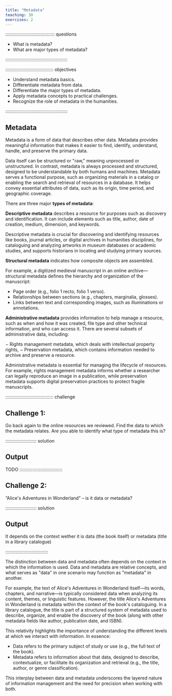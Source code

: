 ```yaml
---
title: "Metadata"
teaching: 30
exercises: 2
---
```


:::::::::::::::::::::::::::::::::::::: questions 

- What is metadata?
- What are major types of metadata?

::::::::::::::::::::::::::::::::::::::::::::::::

::::::::::::::::::::::::::::::::::::: objectives

- Understand metadata basics.
- Differentiate metadata from data.
- Differentiate the major types of metadata.
- Apply metadata concepts to practical challenges.
- Recognize the role of metadata in the humanities.

::::::::::::::::::::::::::::::::::::::::::::::::

## Metadata

Metadata is a form of data that describes other data. Metadata provides meaningful information that makes it easier to find, identify, understand, handle, and preserve the primary data.

Data itself can be structured or "raw," meaning unprocessed or unstructured. In contrast, metadata is always processed and structured, designed to be understandable by both humans and machines. Metadata serves a functional purpose, such as organizing materials in a catalog or enabling the search and retrieval of resources in a database. It helps convey essential attributes of data, such as its origin, time period, and geographic coverage.

There are three major **types of metadata**:

**Descriptive metadata** describes a resource for purposes such as discovery and identification. It can include elements such as title, author, date of creation, medium, dimension, and keywords.

Descriptive metadata is crucial for discovering and identifying resources like books, journal articles, or digital archives in humanities disciplines, for cataloguing and analyzing artworks in museum databases or academic studies, and supports historians in locating and studying primary sources.

**Structural metadata** indicates how composite objects are assembled.

For example, a digitized medieval manuscript in an online archive—structural metadata defines the hierarchy and organization of the manuscript:

- Page order (e.g., folio 1 recto, folio 1 verso).
- Relationships between sections (e.g., chapters, marginalia, glosses).
- Links between text and corresponding images, such as illuminations or annotations.

**Administrative metadata** provides information to help manage a resource, such as when and how it was created, file type and other technical information, and who can access it. There are several subsets of administrative data, including: 

− Rights management metadata, which deals with intellectual property rights,
− Preservation metadata, which contains information needed to archive and preserve a resource.

Administrative metadata is essential for managing the lifecycle of resources. For example, rights management metadata informs whether a researcher can legally reproduce an image in a publication, while preservation metadata supports digital preservation practices to protect fragile manuscripts.


::::::::::::::::::::::::::::::::::::: challenge 

## Challenge 1: 

Go back again to the online resources we reviewed. Find the data to which the metadata relates. Are you able to identify what type of metadata this is? 

:::::::::::::::::::::::: solution 

## Output
TODO
:::::::::::::::::::::::::::::::::


## Challenge 2: 

“Alice's Adventures in Wonderland” – is it data or metadata?

:::::::::::::::::::::::: solution 

## Output
It depends on the context wether it is data (the book itself) or metadata (title in a library catalogue) 

:::::::::::::::::::::::::::::::::

The distinction between data and metadata often depends on the context in which the information is used. Data and metadata are relative concepts, and what serves as "data" in one scenario may function as "metadata" in another.

For example, the text of Alice's Adventures in Wonderland itself—its words, chapters, and narrative—is typically considered data when analyzing its content, themes, or linguistic features. However, the title Alice's Adventures in Wonderland is metadata within the context of the book's cataloguing. In a library catalogue, the title is part of a structured system of metadata used to describe, organize, and enable the discovery of the book (along with other metadata fields like author, publication date, and ISBN).

This relativity highlights the importance of understanding the different levels at which we interact with information. In essence:

- Data refers to the primary subject of study or use (e.g., the full text of the book).
- Metadata refers to information about that data, designed to describe, contextualize, or facilitate its organization and retrieval (e.g., the title, author, or genre classification).

This interplay between data and metadata underscores the layered nature of information management and the need for precision when working with both.

